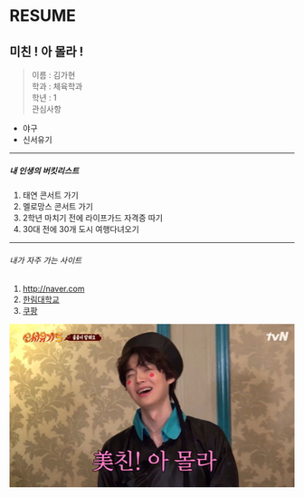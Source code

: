 RESUME
=======
미친 ! 아 몰라 !
-------------------
> 이름 : 김가현  
> 학과 : 체육학과  
> 학년 : 1  
> 관심사항  
 * 야구  
 * 신서유기  
 ------------------------------------------------
 ##### 내 인생의 버킷리스트
 1. 태연 콘서트 가기
 2. 멜로망스 콘서트 가기
 3. 2학년 마치기 전에 라이프가드 자격증 따기
 4. 30대 전에 30개 도시 여행다녀오기
 ------------------------------------------------
 
 ###### 내가 자주 가는 사이트
 1. http://naver.com
 2. [한림대학교](http://www.hallym.ac.kr.)
 3. [쿠팡][1]
 
 
 
 ![내사진](안재현.jpg)
 
 
 [1]:http://www.coupang.com
